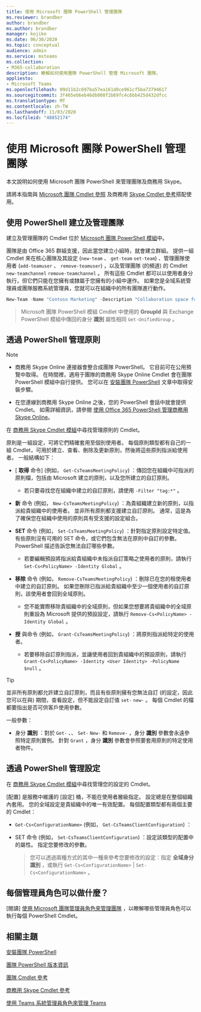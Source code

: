 ```yaml
---
title: 使用 Microsoft 團隊 PowerShell 管理團隊
ms.reviewer: brandber
author: brandber
ms.author: brandber
manager: kojiko
ms.date: 06/30/2020
ms.topic: conceptual
audience: admin
ms.service: msteams
ms.collection:
- M365-collaboration
description: 瞭解如何使用團隊 PowerShell 管理 Microsoft 團隊。
appliesto:
- Microsoft Teams
ms.openlocfilehash: 09d11b2c697ba57ea161d0ce961cf5ba73794617
ms.sourcegitcommit: 3f465eb6eb46db008f2b69fc4c6bb425d432dfcc
ms.translationtype: MT
ms.contentlocale: zh-TW
ms.lasthandoff: 11/03/2020
ms.locfileid: "48852174"
---
```

# <a name="manage-teams-with-microsoft-teams-powershell"></a>使用 Microsoft 團隊 PowerShell 管理團隊

本文說明如何使用 Microsoft 團隊 PowerShell 來管理團隊及商務用 Skype。 

請將本指南與 [Microsoft 團隊 Cmdlet 參照](https://docs.microsoft.com/powershell/teams/?view=teams-ps) 及商務用 [Skype Cmdlet 參考](https://docs.microsoft.com/powershell/skype/intro?view=skype-ps)搭配使用。

## <a name="create-and-manage-teams-using-powershell"></a>使用 PowerShell 建立及管理團隊

建立及管理團隊的 Cmdlet 位於 [Microsoft 團隊 PowerShell 模組](https://www.powershellgallery.com/packages/MicrosoftTeams/)中。

團隊是由 Office 365 群組支援，因此當您建立小組時，就會建立群組。 提供一組 Cmdlet 來在核心團隊及其設定 (``new-team`` 、 ``get-team``  ``set-team``) 、管理團隊使用者 (``add-teamuser`` 、 ``remove-teamuser``) ，以及管理團隊 (的頻道) 的 Cmdlet ``new-teamchannel`` ``remove-teamchannel`` 。 所有這些 Cmdlet 都可以以使用者身分執行，但它們只能在您擁有或隸屬于您擁有的小組中運作。 如果您是全域系統管理員或團隊服務系統管理員，您就可以在組織中的所有團隊進行動作。

```powershell
New-Team -Name "Contoso Marketing" -Description "Collaboration space for Contoso's Marketing department"
```

> Microsoft 團隊 PowerShell 模組 Cmdlet 中使用的 **GroupId** 與 Exchange PowerShell 模組中傳回的身分 **識別** 屬性相同 ``Get-UnifiedGroup`` 。

## <a name="manage-policies-via-powershell"></a>透過 PowerShell 管理原則

> [!NOTE]
> - 商務用 Skype Online 連接器會整合成團隊 PowerShell。 它目前可在公用預覽中取得。 在時間裡，適用于團隊的商務用 Skype Online Cmdlet 會在團隊 PowerShell 模組中自行提供。 您可以在 [安裝團隊 PowerShell](teams-powershell-install.md) 文章中取得安裝步驟。
>
> - 在您連線到商務用 Skype Online 之後，您的 PowerShell 會話中就會提供 Cmdlet。 如需詳細資訊，請參閱 [使用 Office 365 PowerShell 管理商務用 Skype Online](https://docs.microsoft.com/office365/enterprise/powershell/manage-skype-for-business-online-with-office-365-powershell)。

在 [商務用 Skype Cmdlet 模組](https://www.microsoft.com/download/details.aspx?id=39366)中尋找管理原則的 Cmdlet。

原則是一組設定，可將它們精確套用至個別使用者。 每個原則類型都有自己的一組 Cmdlet，可用於建立、查看、刪除及更新原則，然後將這些原則指派給使用者。 一般結構如下：

- [ **取得** 命令] (例如， ``Get-CsTeamsMeetingPolicy``) ：傳回您在組織中可指派的原則檔，包括由 Microsoft 建立的原則，以及您所建立的自訂原則。
   - 若只要尋找您在組織中建立的自訂原則，請使用 ``-Filter "tag:*"`` 。

- **新** 命令 (例如， ``New-CsTeamsMeetingPolicy``) ：為貴組織建立新的原則，以指派給貴組織中的使用者。 並非所有原則都支援建立自訂原則。 通常，這是為了確保您在組織中使用的原則具有受支援的設定組合。

- **SET** 命令 (例如， ``Set-CsTeamsMeetingPolicy``) ：針對指定原則設定特定值。 有些原則沒有可用的 SET 命令，或它們包含無法在原則中自訂的參數。 PowerShell 描述告訴您無法自訂哪些參數。 
   - 若要編輯預設將指派給貴組織中未指派自訂策略之使用者的原則，請執行 ``Set-Cs<PolicyName> -Identity Global`` 。

- **移除** 命令 (例如， ``Remove-CsTeamsMeetingPolicy``) ：刪除已在您的租使用者中建立的自訂原則。 如果您刪除已指派給貴組織中至少一個使用者的自訂原則，該使用者會回到全域原則。
   - 您不能實際移除貴組織中的全域原則，但如果您想要將貴組織中的全域原則重設為 Microsoft 提供的預設設定，請執行 ``Remove-Cs<PolicyName> -Identity Global`` 。

- **授** 與命令 (例如， ``Grant-CsTeamsMeetingPolicy``) ：將原則指派給特定的使用者。
   - 若要移除自訂原則指派，並讓使用者回到貴組織中的預設原則，請執行 ``Grant-Cs<PolicyName> -Identity <User Identity> -PolicyName $null`` 。

> [!TIP]
> 並非所有原則都允許建立自訂原則，而且有些原則擁有您無法自訂 (的設定，因此您可以在與) 期間，查看設定，但不能設定自訂值 ``set-`` ``new-`` 。 每個 Cmdlet 的檔都要指出是否可供客戶使用參數。

一般參數：

- 身分 **識別** ：對於 ``Get-`` 、、 ``Set-`` ``New-`` 和 ``Remove-`` ，身分 **識別** 參數會永遠參照特定原則實例。 針對 ``Grant`` ，身分 **識別** 參數會參照要套用原則的特定使用者物件。

## <a name="manage-configurations-via-powershell"></a>透過 PowerShell 管理設定

在 [商務用 Skype Cmdlet 模組](https://www.microsoft.com/en-us/download/details.aspx?id=39366)中尋找管理您的設定的 Cmdlet。

[配置] 是服務中維護的 [設定] 桶，不能在使用者層級指定。 設定總是在整個組織內套用。 您的全域設定是貴組織中的唯一有效配置。 每個配置類型都有兩個主要的 Cmdlet：

- ``Get-Cs<ConfigurationName>`` (例如， ``Get-CsTeamsClientConfiguration``) ：

- SET 命令 (例如， ``Set-CsTeamsClientConfiguration``) ：設定該類型的配置中的屬性。 指定您要修改的參數。
   > 您可以透過兩種方式的其中一種來參考您要修改的設定：指定 **全域身分識別** ，或執行 ``Get-Cs<ConfigurationName>``  |  ``Set-Cs<ConfigurationName>`` 。

## <a name="what-can-each-admin-role-do"></a>每個管理員角色可以做什麼？

[閱讀] [使用 Microsoft 團隊管理員角色來管理團隊](using-admin-roles.md) ，以瞭解哪些管理員角色可以執行每個 PowerShell Cmdlet。

## <a name="related-topics"></a>相關主題

[安裝團隊 PowerShell](teams-powershell-install.md)

[團隊 PowerShell 版本資訊](teams-powershell-release-notes.md)

[團隊 Cmdlet 參考](https://docs.microsoft.com/powershell/teams/?view=teams-ps)

[商務用 Skype Cmdlet 參考](https://docs.microsoft.com/powershell/skype/intro?view=skype-ps)

[使用 Teams 系統管理員角色來管理 Teams](using-admin-roles.md)

